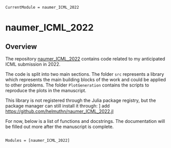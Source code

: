 ```@meta
CurrentModule = naumer_ICML_2022
```

# naumer\_ICML\_2022

## Overview
The repository [naumer\_ICML\_2022](https://github.com/helmuthn/naumer_ICML_2022.jl) contains code related to my anticipated ICML submission in 2022.

The code is split into two main sections.
The folder `src` represents a library which represents the main building blocks of the work and could be applied to other problems.
The folder `PlotGeneration` contains the scripts to reproduce the plots in the manuscript.

This library is not registered through the Julia package registry, but the package manager can still install it through: 
    ] add https://github.com/helmuthn/naumer_ICML_2022.jl

For now, below is a list of functions and docstrings.
The documentation will be filled out more after the manuscript is complete.

```@index
```

```@autodocs
Modules = [naumer_ICML_2022]
```
